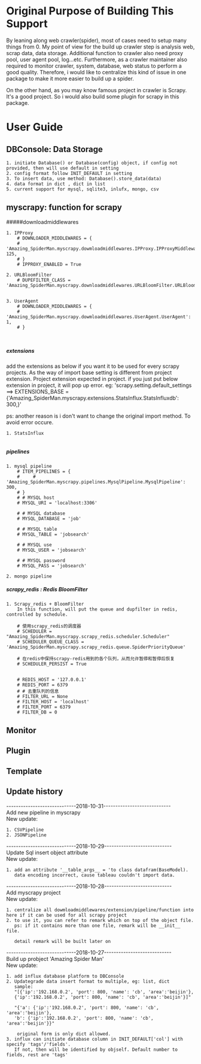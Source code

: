 # Original Purpose of Building This Support
By leaning along web crawler(spider), most of cases need to setup many things from 0.
My point of view for the build up crawler step is analysis web, scrap data, data storage.
Additional function to crawler also need proxy pool, user agent pool, log...etc.
Furthermore, as a crawler maintainer also required to monitor crawler, system, database, web status to perform a good quality.
Therefore, i would like to centralize this kind of issue in one package to make it more easier to build up a spider.

On the other hand, as you may know famous project in crawler is Scrapy. It's a good project. 
So i would also build some plugin for scrapy in this package.

# User Guide

## DBConsole: Data Storage
```
1. initiate Database() or Database(config) object, if config not provided, then will use default in setting
2. config format follow INIT_DEFAULT in setting
3. To insert data, use method: Database().store_data(data)
4. data format in dict , dict in list
5. current support for mysql, sqlite3, inlufx, mongo, csv
```

## myscrapy: function for scrapy

#####downloadmiddlewares

```
1. IPProxy
    # DOWNLOADER_MIDDLEWARES = {
    #     'Amazing_SpiderMan.myscrapy.dowmloadmiddlewares.IPProxy.IPProxyMiddleware': 125,
    # }
    # IPPROXY_ENABLED = True

2. URLBloomFilter
    # DUPEFILTER_CLASS = 'Amazing_SpiderMan.myscrapy.downloadmiddlewares.URLBloomFilter.URLBloomFilter'


3. UserAgent
    # DOWNLOADER_MIDDLEWARES = {
    #     'Amazing_SpiderMan.myscrapy.dowmloadmiddlewares.UserAgent.UserAgent': 1,
    # }



```


##### extensions
add the extensions as below if you want it to be used for every scrapy projects. 
As the way of import base setting is different from project extension. 
Project extension expected in project. if you just put below extension in project, it will pop up error.
eg: 'scrapy.setting.default_settings ==> 
EXTENSIONS_BASE = {'Amazing_SpiderMan.myscrapy.extensions.StatsInflux.StatsInfluxdb': 300,}'
   
ps: another reason is i don't want to change the original import method. To avoid error occure.  

```
1. StatsInflux
   
```


##### pipelines

```
1. mysql pipeline
    # ITEM_PIPELINES = {
    #     # 'Amazing_SpiderMan.myscrapy.pipelines.MysqlPipeline.MysqlPipeline': 300,
    # }
    # # MYSQL host
    # MYSQL_URI = 'localhost:3306'
    
    # # MYSQL database
    # MYSQL_DATABASE = 'job'
    
    # # MYSQL table
    # MYSQL_TABLE = 'jobsearch'
    
    # # MYSQL use
    # MYSQL_USER = 'jobsearch'
    
    # # MYSQL password
    # MYSQL_PASS = 'jobsearch'
    
2. mongo pipeline

```


##### scrapy_redis : Redis BloomFilter

```
1. Scrapy_redis + BloomFilter
    In this function, will put the queue and dupfilter in redis, controlled by schedule.
    
    # 使用scrapy_redis的调度器
    # SCHEDULER = "Amazing_SpiderMan.myscrapy.scrapy_redis.scheduler.Scheduler"
    # SCHEDULER_QUEUE_CLASS = 'Amazing_SpiderMan.myscrapy.scrapy_redis.queue.SpiderPriorityQueue'
    
    # 在redis中保持scrapy-redis用到的各个队列，从而允许暂停和暂停后恢复
    # SCHEDULER_PERSIST = True
    
    
    # REDIS_HOST = '127.0.0.1'
    # REDIS_PORT = 6379
    # # 去重队列的信息
    # FILTER_URL = None
    # FILTER_HOST = 'localhost'
    # FILTER_PORT = 6379
    # FILTER_DB = 0

```


## Monitor


## Plugin


## Template





## Update history

-----------------------------2018-10-31----------------------------
<br/>
Add new pipeline in myscrapy
<br/>
New update:
```
1. CSVPipeline
2. JSONPipeline

```
-----------------------------2018-10-29----------------------------
<br/>
Update Sql insert object attribute 
<br/>
New update:
```
1. add an attribute '__table_args__ = 'to class datafram(BaseModel).
   data encoding incorrect, cause tableau couldn't import data.

```

-----------------------------2018-10-28----------------------------
<br/>
Add myscrapy project
<br/>
New update:

```
1. centralize all dowmloadmiddlewares/extension/pipeline/function into here if it can be used for all scrapy project
2. to use it, you can refer to remark which on top of the object file. 
   ps: if it contains more than one file, remark will be __init__ file.
   
   detail remark will be built later on
```


-----------------------------2018-10-27----------------------------
<br/>
Build up probject 'Amazing Spider Man'
<br/>
New update:
```
1. add influx database platform to DBConsole
2. Updategrade data insert format to multiple, eg: list, dict
   sample:
   "[{'ip':'192.168.0.2', 'port': 800, 'name': 'cb', 'area':'beijin'}, 
   {'ip':'192.168.0.2', 'port': 800, 'name': 'cb', 'area':'beijin'}]"
   
   "{'a': {'ip':'192.168.0.2', 'port': 800, 'name': 'cb', 'area':'beijin'}, 
   'b': {'ip':'192.168.0.2', 'port': 800, 'name': 'cb', 'area':'beijin'}}"
   
    original form is only dict allowed. 
3. influx can initiate database column in INIT_DEFAULT['col'] with specify 'tags'/'fields'. 
   If not, then will be identified by objself. Default number to fields, rest are 'tags'
```
